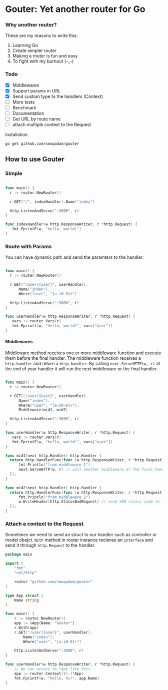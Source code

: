 # Gouter: Yet another router for Go


### Why another router?

These are my reasons to write this:
 1. Learning Go
 2. Create simpler router
 3. Making a router is fun and easy
 4. To fight with my burnout (-_-)
 
### Todo

- [x] Middlewares
- [x] Support params in URL 
- [x] Send custom type to the handlers (Context)
- [ ] More tests
- [ ] Benchmark
- [ ] Documentation
- [ ] Get URL by route name
- [ ] attach multiple context to the Request

Installation

`go get github.com/smoqadam/gouter`


## How to use Gouter

### Simple 

```go

func main() {
  r := router.NewRouter()

  r.GET("/", indexHandler).Name("index")

  http.ListenAndServe(":3000", r)
}

func indexHandler(w http.ResponseWriter, r *http.Request) {
   fmt.FprintF(w, "hello, world!")
}

```

### Route with Params

You can have dynamic path and send the paramters to the handler:

```go

func main() {
  r := router.NewRouter()

  r.GET("/user/{user}", userHandler).
      Name("index").
      Where("user", "[a-z0-9]+")

  http.ListenAndServe(":3000", r)
}

func userHandler(w http.ResponseWriter, r *http.Request) {
   vars := router.Vars(r)
   fmt.Fprintf(w, "hello, world!", vars["user"])
}

```

####  Middlewares

Middleware method receives one or more middleware function and execute them before the final handler. The middleware function receives a `http.handler` and return a `http.handler`. By calling `next.ServeHTTP(w, r)` at the end of your handler it will run the next middleware or the final handler.

```go

func main() {
  r := router.NewRouter()

  r.GET("/user/{user}", userHandler).
      Name("index").
      Where("user", "[a-z0-9]+").
      Middleware(mid1, mid2)

  http.ListenAndServe(":3000", r)
}

func userHandler(w http.ResponseWriter, r *http.Request) {
   vars := router.Vars(r)
   fmt.FprintF(w, "hello, world!", vars["user"])
}

func mid1(next http.Handler) http.Handler {
  return http.HandlerFunc(func (w http.ResponseWriter, r *http.Request){
      fmt.Println("from middleware 1")
      next.ServeHTTP(w, r) // call another middleware or the final handler
  });
}

func mid2(next http.Handler) http.Handler {
  return http.HandlerFunc(func (w http.ResponseWriter, r *http.Request){
      fmt.Println("from middleware 2")
      w.WriteHeader(http.StatusBadRequest) // send 400 status code to the client
  });
}
```


### Attach a context to the Request

Sometimes we need to send an struct to our handler such as controller or model obejct. `With` method in router instance recieves an `interface` and send it through `http.Request` to the handler.


```go
package main

import (
	"fmt"
	"net/http"

	router "github.com/smoqadam/gouter"
)

type App struct {
	Name string
}

func main() {
	r := router.NewRouter()
	app := &App{Name: "Gouter"}
	r.With(app)
	r.GET("/user/{user}", userHandler).
		Name("index").
		Where("user", "[a-z0-9]+")

	http.ListenAndServe(":3000", r)
}

func userHandler(w http.ResponseWriter, r *http.Request) {
	// We can access to *App like this
	app := router.Context(r).(*App)
	fmt.Fprintf(w, "hello, %s!", app.Name)
}
```


